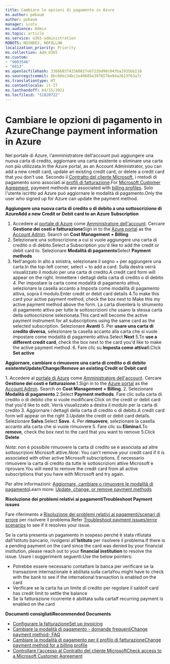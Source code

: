 ```yaml
---
title: Cambiare le opzioni di pagamento in Azure
ms.author: pebaum
author: pebaum
manager: scotv
ms.audience: Admin
ms.topic: article
ms.service: o365-administration
ROBOTS: NOINDEX, NOFOLLOW
localization_priority: Priority
ms.collection: Adm_O365
ms.custom:
- "9003546"
- "6813"
ms.openlocfilehash: 3366603742560817eb722bd90c04fba2935bb110
ms.sourcegitcommit: 8bc60ec34bc1e40685e3976576e04a2623f63a7c
ms.translationtype: HT
ms.contentlocale: it-IT
ms.lasthandoff: 04/15/2021
ms.locfileid: "51820722"
---
```

# <a name="change-payment-information-in-azure"></a><span data-ttu-id="e9179-102">Cambiare le opzioni di pagamento in Azure</span><span class="sxs-lookup"><span data-stu-id="e9179-102">Change payment information in Azure</span></span>

<span data-ttu-id="e9179-103">Nel portale di Azure, l'amministratore dell'account può aggiungere una nuova carta di credito, aggiornare una carta esistente o eliminare una carta non più utilizzata.</span><span class="sxs-lookup"><span data-stu-id="e9179-103">In the Azure portal, as an Account Administrator, you can add a new credit card, update an existing credit card, or delete a credit card that you don't use.</span></span> <span data-ttu-id="e9179-104">Secondo il [Contratto del cliente Microsoft](https://docs.microsoft.com/azure/billing/billing-how-to-change-credit-card?WT.mc_id=Portal-Microsoft_Azure_Support#check-access-to-a-microsoft-customer-agreement), i metodi di pagamento sono associati ai [profili di fatturazione](https://docs.microsoft.com/azure/billing/billing-how-to-change-credit-card?WT.mc_id=Portal-Microsoft_Azure_Support#change-payment-method-for-a-billing-profile).</span><span class="sxs-lookup"><span data-stu-id="e9179-104">For [Microsoft Customer Agreement](https://docs.microsoft.com/azure/billing/billing-how-to-change-credit-card?WT.mc_id=Portal-Microsoft_Azure_Support#check-access-to-a-microsoft-customer-agreement), payment methods are associated with [billing profiles](https://docs.microsoft.com/azure/billing/billing-how-to-change-credit-card?WT.mc_id=Portal-Microsoft_Azure_Support#change-payment-method-for-a-billing-profile).</span></span> <span data-ttu-id="e9179-105">Solo l'utente iscritto ad Azure può aggiornare le modalità di pagamento.</span><span class="sxs-lookup"><span data-stu-id="e9179-105">Only the user who signed up for Azure can update the payment method.</span></span>

<span data-ttu-id="e9179-106">**Aggiungere una nuova carta di credito o di debito a una sottoscrizione di Azure**</span><span class="sxs-lookup"><span data-stu-id="e9179-106">**Add a new Credit or Debit card to an Azure Subscription**</span></span>

1. <span data-ttu-id="e9179-107">Accedere al [portale di Azure](https://portal.azure.com/) come [Amministratore dell'account](https://docs.microsoft.com/azure/billing/billing-subscription-transfer?WT.mc_id=Portal-Microsoft_Azure_Support#whoisaa). Cercare **Gestione dei costi e fatturazione**</span><span class="sxs-lookup"><span data-stu-id="e9179-107">Sign in to the [Azure portal](https://portal.azure.com/) as the [Account Admin](https://docs.microsoft.com/azure/billing/billing-subscription-transfer?WT.mc_id=Portal-Microsoft_Azure_Support#whoisaa). Search on **Cost Management + Billing**</span></span>
2. <span data-ttu-id="e9179-108">Selezionare una sottoscrizione a cui si vuole aggiungere una carta di credito o di debito.</span><span class="sxs-lookup"><span data-stu-id="e9179-108">Select a Subscription you'd like to add the credit or debit card to.</span></span> <span data-ttu-id="e9179-109">Selezionare **Modalità di pagamento**</span><span class="sxs-lookup"><span data-stu-id="e9179-109">Select **Payment methods**</span></span>
3. <span data-ttu-id="e9179-110">Nell'angolo in alto a sinistra, selezionare il segno + per aggiungere una carta.</span><span class="sxs-lookup"><span data-stu-id="e9179-110">In the top-left corner, select + to add a card.</span></span> <span data-ttu-id="e9179-111">Sulla destra verrà visualizzato il modulo per una carta di credito.</span><span class="sxs-lookup"><span data-stu-id="e9179-111">A credit card form will appear on the right.</span></span> <span data-ttu-id="e9179-112">Immettere i dettagli della carta di credito o di debito 4. Per impostare la carta come modalità di pagamento attiva, selezionare la casella accanto a Imposta come modalità di pagamento attiva, sopra il modulo.</span><span class="sxs-lookup"><span data-stu-id="e9179-112">Enter credit or debit card details 4.To make this card your active payment method, check the box next to Make this my active payment method above the form.</span></span> <span data-ttu-id="e9179-113">La carta diventerà lo strumento di pagamento attivo per tutte le sottoscrizioni che usano la stessa carta della sottoscrizione selezionata.</span><span class="sxs-lookup"><span data-stu-id="e9179-113">This card will become the active payment instrument for all subscriptions using the same card as the selected subscription.</span></span> <span data-ttu-id="e9179-114">Selezionare **Avanti** 5. Per **usare una carta di credito diversa**, selezionare la casella accanto alla carta che si vuole impostare come modalità di pagamento attiva.</span><span class="sxs-lookup"><span data-stu-id="e9179-114">Select **Next** 5.To **use a different credit card**, check the box next to the card you'd like to make the active payment method.</span></span>
<span data-ttu-id="e9179-115">6. Fare clic su **Imposta come attiva**</span><span class="sxs-lookup"><span data-stu-id="e9179-115">6.Click **Set active**</span></span>

<span data-ttu-id="e9179-116">**Aggiornare, cambiare o rimuovere una carta di credito o di debito esistente**</span><span class="sxs-lookup"><span data-stu-id="e9179-116">**Update/Change/Remove an existing Credit or Debit card**</span></span>

<span data-ttu-id="e9179-117">1. Accedere al [portale di Azure](https://portal.azure.com/) come [Amministratore dell'account](https://docs.microsoft.com/azure/billing/billing-subscription-transfer?WT.mc_id=Portal-Microsoft_Azure_Support#whoisaa). Cercare **Gestione dei costi e fatturazione**.</span><span class="sxs-lookup"><span data-stu-id="e9179-117">1.Sign in to the [Azure portal](https://portal.azure.com/) as the [Account Admin](https://docs.microsoft.com/azure/billing/billing-subscription-transfer?WT.mc_id=Portal-Microsoft_Azure_Support#whoisaa). Search on **Cost Management + Billing**.</span></span>
<span data-ttu-id="e9179-118">2. Selezionare **Modalità di pagamento**.</span><span class="sxs-lookup"><span data-stu-id="e9179-118">2.Select **Payment methods**.</span></span> <span data-ttu-id="e9179-119">Fare clic sulla carta di credito o di debito che si vuole modificare.</span><span class="sxs-lookup"><span data-stu-id="e9179-119">Click on the credit or debit card that you'd like to edit.</span></span> <span data-ttu-id="e9179-120">Verrà visualizzato a destra il modulo per la carta di credito 3. Aggiornare i dettagli della carta di credito o di debito.</span><span class="sxs-lookup"><span data-stu-id="e9179-120">A credit card form will appear on the right 3.Update the credit or debit card details.</span></span> <span data-ttu-id="e9179-121">Selezionare **Salva**.</span><span class="sxs-lookup"><span data-stu-id="e9179-121">Select **Save**.</span></span>
<span data-ttu-id="e9179-122">4. Per **rimuovere**, selezionare la casella accanto alla carta che si vuole rimuovere 5. Fare clic su **Elimina**</span><span class="sxs-lookup"><span data-stu-id="e9179-122">4.To **remove**, check the box next to the card that you want to remove 5.Click **Delete**</span></span>

<span data-ttu-id="e9179-123">_Nota_: non è possibile rimuovere la carta di credito se è associata ad altre sottoscrizioni Microsoft attive.</span><span class="sxs-lookup"><span data-stu-id="e9179-123">_Note_: You can't remove your credit card if it is associated with other active Microsoft subscriptions.</span></span> <span data-ttu-id="e9179-124">È necessario rimuovere la carta di credito da tutte le sottoscrizioni attive Microsoft e riprovare.</span><span class="sxs-lookup"><span data-stu-id="e9179-124">You will need to remove the credit card from all active subscriptions that you have with Microsoft and try again.</span></span>

<span data-ttu-id="e9179-125">Per altre informazioni: [Aggiornare, cambiare o rimuovere le modalità di pagamento](https://docs.microsoft.com/azure/billing/billing-how-to-change-credit-card?WT.mc_id=Portal-Microsoft_Azure_Support)</span><span class="sxs-lookup"><span data-stu-id="e9179-125">Learn more: [Update, change, or remove payment methods](https://docs.microsoft.com/azure/billing/billing-how-to-change-credit-card?WT.mc_id=Portal-Microsoft_Azure_Support)</span></span>

<span data-ttu-id="e9179-126">**Risoluzione dei problemi relativi ai pagamenti**</span><span class="sxs-lookup"><span data-stu-id="e9179-126">**Troubleshoot Payment issues**</span></span>

<span data-ttu-id="e9179-127">Fare riferimento a [Risoluzione dei problemi relativi ai pagamenti/scenari di errore](https://support.microsoft.com/help/4505172/troubleshooting-payment-issues) per risolvere il problema.</span><span class="sxs-lookup"><span data-stu-id="e9179-127">Refer [Troubleshoot payment issues/error scenarios](https://support.microsoft.com/help/4505172/troubleshooting-payment-issues) to see if it resolves your issue.</span></span>

<span data-ttu-id="e9179-128">Se la carta presenta un pagamento in sospeso perché è stata rifiutata dall'Istituto bancario, rivolgersi all'**Istituto** per risolvere il problema.</span><span class="sxs-lookup"><span data-stu-id="e9179-128">If there is a pending payment on the card since the card was denied by your financial institution, please reach out to your **financial institution** to resolve the issue.</span></span> <span data-ttu-id="e9179-129">Usare i suggerimenti seguenti:</span><span class="sxs-lookup"><span data-stu-id="e9179-129">Use the below pointers:</span></span>

- <span data-ttu-id="e9179-130">Potrebbe essere necessario contattare la banca per verificare se la transazione internazionale è abilitata sulla carta</span><span class="sxs-lookup"><span data-stu-id="e9179-130">You might have to check with the bank to see if the international transaction is enabled on the card</span></span>
- <span data-ttu-id="e9179-131">Verificare se la carta ha un limite di credito per regolare il saldo</span><span class="sxs-lookup"><span data-stu-id="e9179-131">If card has credit limit to settle the balance</span></span>
- <span data-ttu-id="e9179-132">Se la fatturazione ricorrente è abilitata sulla carta</span><span class="sxs-lookup"><span data-stu-id="e9179-132">If recurring payment is enabled on the card</span></span>

<span data-ttu-id="e9179-133">**Documenti consigliati**</span><span class="sxs-lookup"><span data-stu-id="e9179-133">**Recommended Documents**</span></span>

- [<span data-ttu-id="e9179-134">Configurare la fatturazione</span><span class="sxs-lookup"><span data-stu-id="e9179-134">Set up invoicing</span></span>](https://azure.microsoft.com/pricing/invoicing/)
- [<span data-ttu-id="e9179-135">Cambiare la modalità di pagamento - domande frequenti</span><span class="sxs-lookup"><span data-stu-id="e9179-135">Change payment method- FAQ</span></span>](https://docs.microsoft.com/azure/billing/billing-how-to-change-credit-card?WT.mc_id=Portal-Microsoft_Azure_Support#frequently-asked-questions)
- [<span data-ttu-id="e9179-136">Cambiare la modalità di pagamento per il profilo di fatturazione</span><span class="sxs-lookup"><span data-stu-id="e9179-136">Change payment method for a billing profile</span></span>](https://docs.microsoft.com/azure/billing/billing-how-to-change-credit-card?WT.mc_id=Portal-Microsoft_Azure_Support#change-payment-method-for-a-billing-profile)
- [<span data-ttu-id="e9179-137">Controllare l'accesso al Contratto del cliente Microsoft</span><span class="sxs-lookup"><span data-stu-id="e9179-137">Check access to a Microsoft Customer Agreement</span></span>](https://docs.microsoft.com/azure/billing/billing-how-to-change-credit-card?WT.mc_id=Portal-Microsoft_Azure_Support#check-access-to-a-microsoft-customer-agreement)